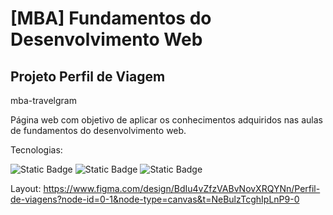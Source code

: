 # [MBA] Fundamentos do Desenvolvimento Web

## Projeto Perfil de Viagem

mba-travelgram

Página web com objetivo de aplicar os conhecimentos adquiridos nas aulas de fundamentos do desenvolvimento web.

Tecnologias:


![Static Badge](https://img.shields.io/badge/HTML-orange)
![Static Badge](https://img.shields.io/badge/CSS-blue)
![Static Badge](https://img.shields.io/badge/FLEXBOX-blue)

Layout:
https://www.figma.com/design/BdIu4vZfzVABvNovXRQYNn/Perfil-de-viagens?node-id=0-1&node-type=canvas&t=NeBulzTcghIpLnP9-0
